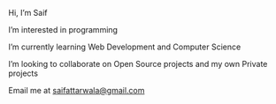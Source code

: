 Hi, I’m Saif

I’m interested in programming

I’m currently learning Web Development and Computer Science

I’m looking to collaborate on Open Source projects and my own Private projects

Email me at saifattarwala@gmail.com

<!---
SaifAttarwala/SaifAttarwala is a ✨ special ✨ repository because its `README.md` (this file) appears on your GitHub profile.
You can click the Preview link to take a look at your changes.
--->
